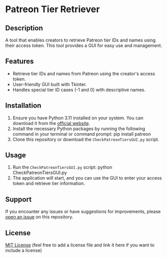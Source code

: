 # Patreon Tier Retriever

## Description

A tool that enables creators to retrieve Patreon tier IDs and names using their access token. This tool provides a GUI for easy use and management.

## Features

- Retrieve tier IDs and names from Patreon using the creator's access token.
- User-friendly GUI built with Tkinter.
- Handles special tier ID cases (-1 and 0) with descriptive names.

## Installation

1. Ensure you have Python 3.11 installed on your system. You can download it from the [official website](https://www.python.org/).
2. Install the necessary Python packages by running the following command in your terminal or command prompt: pip install patreon
3. Clone this repository or download the `CheckPatreonTiersGUI.py` script.

## Usage

1. Run the `CheckPatreonTiersGUI.py` script: python CheckPatreonTiersGUI.py
2. The application will start, and you can use the GUI to enter your access token and retrieve tier information.

## Support

If you encounter any issues or have suggestions for improvements, please [open an issue](https://github.com/MSCreativeTech/PatreonTierRetriever/issues) on this repository.

## License

[MIT License](LICENSE) (feel free to add a license file and link it here if you want to include a license)



